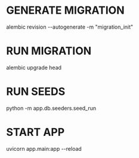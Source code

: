  # GENERATE MIGRATION
 alembic revision --autogenerate -m "migration_init"

 # RUN MIGRATION

 alembic upgrade head

 # RUN SEEDS

 python -m app.db.seeders.seed_run

 # START APP 

 uvicorn app.main:app --reload